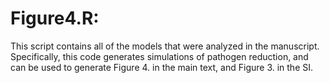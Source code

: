 # Figure4.R:

This script contains all of the models that were analyzed in the manuscript. Specifically, this code generates simulations of pathogen reduction, and can be used to generate Figure 4. in the main text, and Figure 3. in the SI.

